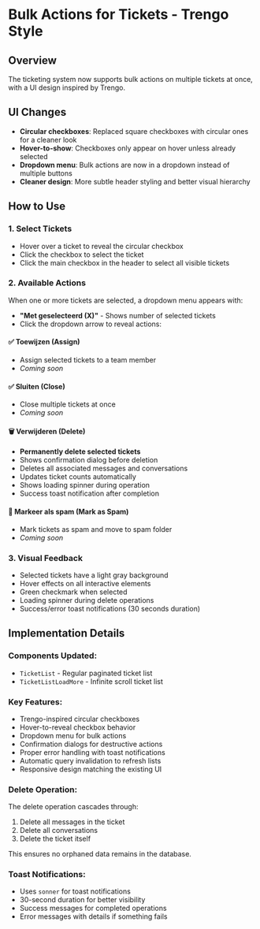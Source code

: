 # Bulk Actions for Tickets - Trengo Style

## Overview
The ticketing system now supports bulk actions on multiple tickets at once, with a UI design inspired by Trengo.

## UI Changes
- **Circular checkboxes**: Replaced square checkboxes with circular ones for a cleaner look
- **Hover-to-show**: Checkboxes only appear on hover unless already selected
- **Dropdown menu**: Bulk actions are now in a dropdown instead of multiple buttons
- **Cleaner design**: More subtle header styling and better visual hierarchy

## How to Use

### 1. Select Tickets
- Hover over a ticket to reveal the circular checkbox
- Click the checkbox to select the ticket
- Click the main checkbox in the header to select all visible tickets

### 2. Available Actions
When one or more tickets are selected, a dropdown menu appears with:
- **"Met geselecteerd (X)"** - Shows number of selected tickets
- Click the dropdown arrow to reveal actions:

#### ✅ Toewijzen (Assign)
- Assign selected tickets to a team member
- *Coming soon*

#### ✅ Sluiten (Close)
- Close multiple tickets at once
- *Coming soon*

#### 🗑️ Verwijderen (Delete)
- **Permanently delete selected tickets**
- Shows confirmation dialog before deletion
- Deletes all associated messages and conversations
- Updates ticket counts automatically
- Shows loading spinner during operation
- Success toast notification after completion

#### 🚫 Markeer als spam (Mark as Spam)
- Mark tickets as spam and move to spam folder
- *Coming soon*

### 3. Visual Feedback
- Selected tickets have a light gray background
- Hover effects on all interactive elements
- Green checkmark when selected
- Loading spinner during delete operations
- Success/error toast notifications (30 seconds duration)

## Implementation Details

### Components Updated:
- `TicketList` - Regular paginated ticket list
- `TicketListLoadMore` - Infinite scroll ticket list

### Key Features:
- Trengo-inspired circular checkboxes
- Hover-to-reveal checkbox behavior
- Dropdown menu for bulk actions
- Confirmation dialogs for destructive actions
- Proper error handling with toast notifications
- Automatic query invalidation to refresh lists
- Responsive design matching the existing UI

### Delete Operation:
The delete operation cascades through:
1. Delete all messages in the ticket
2. Delete all conversations
3. Delete the ticket itself

This ensures no orphaned data remains in the database.

### Toast Notifications:
- Uses `sonner` for toast notifications
- 30-second duration for better visibility
- Success messages for completed operations
- Error messages with details if something fails 
